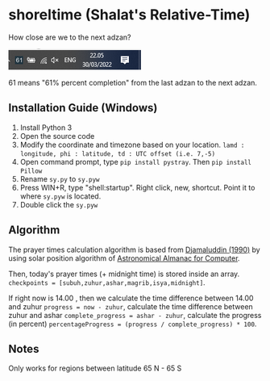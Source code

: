 # shoreltime (Shalat's Relative-Time)
How close are we to the next adzan?

![alt text](https://github.com/altilunium/shoreltime/blob/main/demo.png?raw=true "Logo Title Text 1")

61 means "61% percent completion" from the last adzan to the next adzan. 

## Installation Guide (Windows)
1. Install Python 3
2. Open the source code
3. Modify the coordinate and timezone based on your location.  `lamd : longitude, phi : latitude, td : UTC offset (i.e. 7,-5)` 
5. Open command prompt, type `pip install pystray`. Then `pip install Pillow`
7. Rename `sy.py` to `sy.pyw`
8. Press WIN+R, type "shell:startup". Right click, new, shortcut. Point it to where `sy.pyw` is located.
9. Double click the `sy.pyw`


## Algorithm
The prayer times calculation algorithm is based from [Djamaluddin (1990)](https://tdjamaluddin.wordpress.com/2010/12/09/program-jadwal-shalat/) by using solar position algorithm of [Astronomical Almanac for Computer](https://tdjamaluddin.wordpress.com/2010/12/09/program-jadwal-shalat/#comment-11720).

Then, today's prayer times (+ midnight time) is stored inside an array. `checkpoints = [subuh,zuhur,ashar,magrib,isya,midnight]`. 

If right now is 14.00 , then we calculate the time difference between 14.00 and zuhur `progress = now - zuhur`, calculate the time difference between zuhur and ashar `complete_progress = ashar - zuhur`, calculate the progress (in percent) `percentageProgress = (progress / complete_progress) * 100`.

## Notes
Only works for regions between latitude 65 N - 65 S



